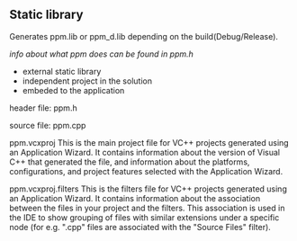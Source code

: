## Static library

Generates ppm.lib or ppm_d.lib depending on the build(Debug/Release).

*info about what ppm does can be found in ppm.h*

* external static library
* independent project in the solution
* embeded to the application

header file: ppm.h

source file: ppm.cpp

ppm.vcxproj
    This is the main project file for VC++ projects generated using an Application Wizard.
    It contains information about the version of Visual C++ that generated the file, and
    information about the platforms, configurations, and project features selected with the
    Application Wizard.

ppm.vcxproj.filters
    This is the filters file for VC++ projects generated using an Application Wizard. 
    It contains information about the association between the files in your project 
    and the filters. This association is used in the IDE to show grouping of files with
    similar extensions under a specific node (for e.g. ".cpp" files are associated with the
    "Source Files" filter).
